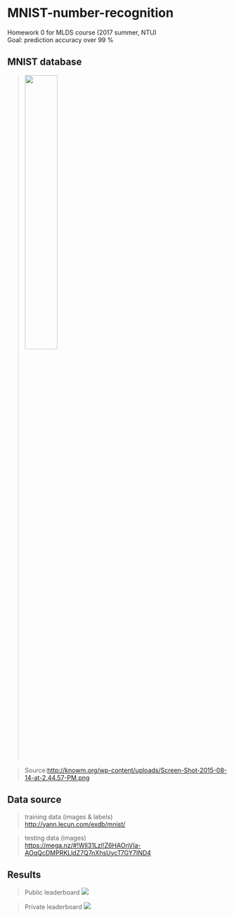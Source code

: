 # MNIST-number-recognition

Homework 0 for MLDS course (2017 summer, NTU)  
Goal: prediction accuracy over 99 %

## MNIST database
> <img src="http://knowm.org/wp-content/uploads/Screen-Shot-2015-08-14-at-2.44.57-PM.png" width="40%">

> Source:http://knowm.org/wp-content/uploads/Screen-Shot-2015-08-14-at-2.44.57-PM.png

## Data source
> training data (images & labels)  
> http://yann.lecun.com/exdb/mnist/  

> testing data (images)  
> https://mega.nz/#!WlI31LzI!Z6HAOnVIa-AOqQcDMPRKLldZ7Q7nXhsUycT7GY7IND4


## Results
> Public leaderboard
> <img src="https://github.com/andrewkgs/MNIST-number-recognition/blob/master/public_score.png">

> Private leaderboard
> <img src="https://github.com/andrewkgs/MNIST-number-recognition/blob/master/private_score.png">
